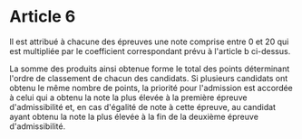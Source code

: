 # Article 6

Il est attribué à chacune des épreuves une note comprise entre 0 et 20 qui est multipliée par le coefficient correspondant prévu à l'article b ci-dessus.

La somme des produits ainsi obtenue forme le total des points déterminant l'ordre de classement de chacun des candidats. Si plusieurs candidats ont obtenu le même nombre de points, la priorité pour l'admission est accordée à celui qui a obtenu la note la plus élevée à la première épreuve d'admissibilité et, en cas d'égalité de note à cette épreuve, au candidat ayant obtenu la note la plus élevée à la fin de la deuxième épreuve d'admissibilité.
